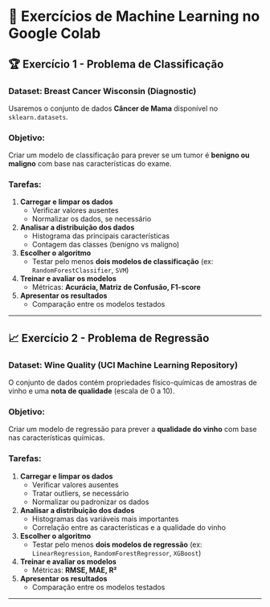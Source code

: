 # 📌 Exercícios de Machine Learning no Google Colab

## 🏆 Exercício 1 - Problema de Classificação  
### **Dataset: Breast Cancer Wisconsin (Diagnostic)**
Usaremos o conjunto de dados **Câncer de Mama** disponível no `sklearn.datasets`.

### **Objetivo:**  
Criar um modelo de classificação para prever se um tumor é **benigno ou maligno** com base nas características do exame.

### **Tarefas:**  
1. **Carregar e limpar os dados**  
   - Verificar valores ausentes  
   - Normalizar os dados, se necessário  
2. **Analisar a distribuição dos dados**  
   - Histograma das principais características  
   - Contagem das classes (benigno vs maligno)  
3. **Escolher o algoritmo**  
   - Testar pelo menos **dois modelos de classificação** (ex: `RandomForestClassifier`, `SVM`)  
4. **Treinar e avaliar os modelos**  
   - Métricas: **Acurácia, Matriz de Confusão, F1-score**  
5. **Apresentar os resultados**  
   - Comparação entre os modelos testados  

---

## 📈 Exercício 2 - Problema de Regressão  
### **Dataset: Wine Quality (UCI Machine Learning Repository)**
O conjunto de dados contém propriedades físico-químicas de amostras de vinho e uma **nota de qualidade** (escala de 0 a 10).

### **Objetivo:**  
Criar um modelo de regressão para prever a **qualidade do vinho** com base nas características químicas.

### **Tarefas:**  
1. **Carregar e limpar os dados**  
   - Verificar valores ausentes  
   - Tratar outliers, se necessário  
   - Normalizar ou padronizar os dados  
2. **Analisar a distribuição dos dados**  
   - Histogramas das variáveis mais importantes  
   - Correlação entre as características e a qualidade do vinho  
3. **Escolher o algoritmo**  
   - Testar pelo menos **dois modelos de regressão** (ex: `LinearRegression`, `RandomForestRegressor`, `XGBoost`)  
4. **Treinar e avaliar os modelos**  
   - Métricas: **RMSE, MAE, R²**  
5. **Apresentar os resultados**  
   - Comparação entre os modelos testados  

---

